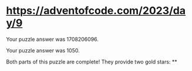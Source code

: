 # https://adventofcode.com/2023/day/9

Your puzzle answer was 1708206096.

Your puzzle answer was 1050.

Both parts of this puzzle are complete! They provide two gold stars: **

